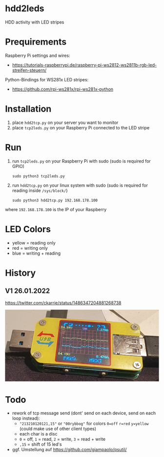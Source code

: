 # hdd2leds
HDD activity with LED stripes


# Prequirements

Raspberry Pi settings and wires:
- https://tutorials-raspberrypi.de/raspberry-pi-ws2812-ws2811b-rgb-led-streifen-steuern/

Python-Bindings for WS281x LED stripes:
- https://github.com/rpi-ws281x/rpi-ws281x-python

# Installation

1. place `hdd2tcp.py` on your server you want to monitor
2. place `tcp2leds.py` on your Raspberry Pi connected to the LED stripe

# Run

1. run `tcp2leds.py` on your Raspberry Pi with sudo (sudo is required for GPIO)

   `sudo python3 tcp2leds.py`

2. run `hdd2tcp.py` on your linux system with sudo (sudo is required for reading inside `/sys/block/`)

   `sudo python3 hdd2tcp.py 192.168.178.100`

where `192.168.178.100` is the IP of your Raspberry

# LED Colors

- yellow = reading only
- red = writing only
- blue = writing + reading

# History

## V1 26.01.2022

https://twitter.com/ckarrie/status/1486347204881268738

![Stromverbrauch](20220126_161619.jpg)

# Todo
- rework of tcp message send (dont' send on each device, send on each loop instead):
  - `"213210120121,15"` or `"00rybbog"` for colors `0=off` `r=red` `y=yellow` (could make use of other client types)
  - each char is a disc
  - `0` = off, `1` = read, `2` = write, `3` = read + write
  - `,15` = shift of 15 led's
- ggf. Umstellung auf https://github.com/giampaolo/psutil/
